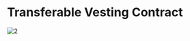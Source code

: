 # Transferable Vesting Contract
![2](https://github.com/belivenn/Timed-Escrow/assets/110206718/329d23b6-bbd5-4f0e-9ed4-e5113efe94aa)
